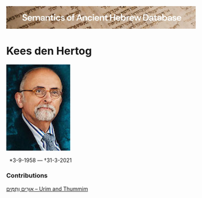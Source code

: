 <html><body><img id="banner" src="../../images/banners/banner.png" alt="banner" /></body></html>

# **Kees den Hertog**

![Kees den Hertog](../images/photos/kees_den_hertog.jpeg)   

&nbsp;&nbsp;\*3-9-1958 — †31-3-2021

### Contributions
[אוּרִים וְתֻמִּים – Urim and Thummim](../words/2urim_wthummim.md)<br>